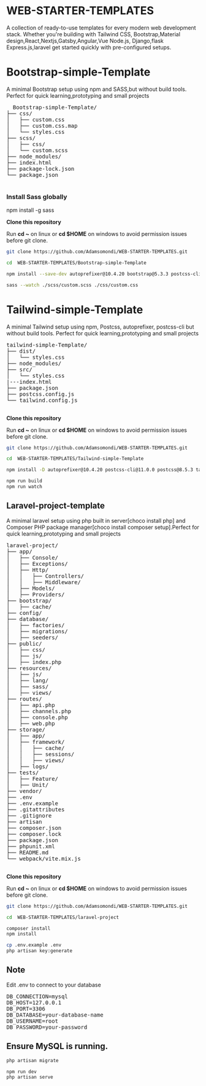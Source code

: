 # WEB-STARTER-TEMPLATES
A collection of ready-to-use templates for every modern web development stack. Whether you're building with Tailwind CSS, Bootstrap,Material design,React,Nextjs,Gatsby,Angular,Vue Node.js, Django,flask Express.js,laravel get started quickly with pre-configured setups.
# Bootstrap-simple-Template

<p>A minimal Bootstrap setup using npm and SASS,but without build tools. Perfect for quick learning,prototyping and small projects</p>
  <pre>
  Bootstrap-simple-Template/
├── css/
│   ├── custom.css
│   ├── custom.css.map
│   └── styles.css
├── scss/
│   ├── css/
│   └── custom.scss
├── node_modules/
├── index.html
├── package-lock.json
└── package.json
  </pre>
  
### Install Sass globally
npm install -g sass

<p><b>Clone this repository</b></p>

Run   <b>cd ~</b> on linux or <b>cd $HOME</b> on windows to avoid permission issues before git clone.
 ```sh
git clone https://github.com/Adamsomondi/WEB-STARTER-TEMPLATES.git

 cd  WEB-STARTER-TEMPLATES/Bootstrap-simple-Template

npm install --save-dev autoprefixer@10.4.20 bootstrap@5.3.3 postcss-cli@11.0.0 postcss@8.4.35 sass@1.63.6

sass --watch ./scss/custom.scss ./css/custom.css
```

# Tailwind-simple-Template

<p>A minimal Tailwind setup using npm, Postcss, autoprefixer, postcss-cli but without build tools. Perfect for quick learning,prototyping and small projects</p>
 <pre>
tailwind-simple-Template/
├── dist/
│   └── styles.css
├── node_modules/
├── src/
│   └── styles.css
|---index.html
├── package.json
├── postcss.config.js
└── tailwind.config.js
  </pre>
  
<p><b>Clone this repository</b></p>


Run   <b>cd ~</b> on linux or <b>cd $HOME</b>  on windows to avoid permission issues before git clone.
 ```sh
git clone https://github.com/Adamsomondi/WEB-STARTER-TEMPLATES.git

cd  WEB-STARTER-TEMPLATES/Tailwind-simple-Template

npm install -D autoprefixer@10.4.20 postcss-cli@11.0.0 postcss@8.5.3 tailwindcss@2.2.19

npm run build
npm run watch
```

## Laravel-project-template

<p>A minimal laravel setup using php built in server[choco install php] and Composer PHP package manager[choco install composer setup].Perfect for quick learning,prototyping and small projects</p>
 <pre>
laravel-project/
├── app/
│   ├── Console/
│   ├── Exceptions/
│   ├── Http/
│   │   ├── Controllers/
│   │   ├── Middleware/
│   ├── Models/
│   ├── Providers/
├── bootstrap/
│   ├── cache/
├── config/
├── database/
│   ├── factories/
│   ├── migrations/
│   ├── seeders/
├── public/
│   ├── css/
│   ├── js/
│   ├── index.php
├── resources/
│   ├── js/
│   ├── lang/
│   ├── sass/
│   ├── views/
├── routes/
│   ├── api.php
│   ├── channels.php
│   ├── console.php
│   ├── web.php
├── storage/
│   ├── app/
│   ├── framework/
│   │   ├── cache/
│   │   ├── sessions/
│   │   ├── views/
│   ├── logs/
├── tests/
│   ├── Feature/
│   ├── Unit/
├── vendor/
├── .env
├── .env.example
├── .gitattributes
├── .gitignore
├── artisan
├── composer.json
├── composer.lock
├── package.json
├── phpunit.xml
├── README.md
└── webpack/vite.mix.js
 </pre>
 
 <p><b>Clone this repository</b></p>

Run   <b>cd ~</b> on linux or <b>cd $HOME</b>  on windows to avoid permission issues before git clone.
 ```sh
 git clone https://github.com/Adamsomondi/WEB-STARTER-TEMPLATES.git

cd  WEB-STARTER-TEMPLATES/laravel-project

composer install
npm install

cp .env.example .env
php artisan key:generate

```
## Note
Edit .env to connect to your database

<pre>
DB_CONNECTION=mysql
DB_HOST=127.0.0.1
DB_PORT=3306
DB_DATABASE=your-database-name
DB_USERNAME=root
DB_PASSWORD=your-password
</pre>

## Ensure MySQL is running.
```sh
php artisan migrate
```

```sh
npm run dev
php artisan serve
```






